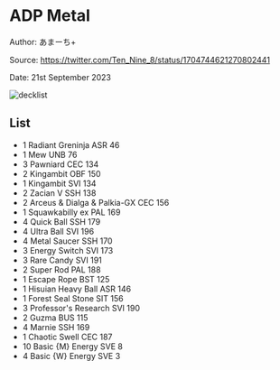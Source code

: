 # ADP Metal

Author: あまーち+

Source: <https://twitter.com/Ten_Nine_8/status/1704744621270802441>

Date: 21st September 2023

![decklist](../../images/OBF/ADP%20Metal/21-%20ADP%20Metal.png)

## List

* 1 Radiant Greninja ASR 46
* 1 Mew UNB 76
* 3 Pawniard CEC 134
* 2 Kingambit OBF 150
* 1 Kingambit SVI 134
* 2 Zacian V SSH 138
* 2 Arceus & Dialga & Palkia-GX CEC 156
* 1 Squawkabilly ex PAL 169
* 4 Quick Ball SSH 179
* 4 Ultra Ball SVI 196
* 4 Metal Saucer SSH 170
* 3 Energy Switch SVI 173
* 3 Rare Candy SVI 191
* 2 Super Rod PAL 188
* 1 Escape Rope BST 125
* 1 Hisuian Heavy Ball ASR 146
* 1 Forest Seal Stone SIT 156
* 3 Professor's Research SVI 190
* 2 Guzma BUS 115
* 4 Marnie SSH 169
* 1 Chaotic Swell CEC 187
* 10 Basic {M} Energy SVE 8
* 4 Basic {W} Energy SVE 3
